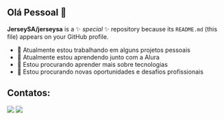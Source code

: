 ## Olá Pessoal 👋


**JerseySA/jerseysa** is a ✨ _special_ ✨ repository because its `README.md` (this file) appears on your GitHub profile.


- 🔭 Atualmente estou trabalhando em alguns projetos pessoais
- 🌱 Atualmente estou aprendendo junto com a Alura
- 👯 Estou procurando aprender mais sobre tecnologias
- 🤔 Estou procurando novas oportunidades e desafios profissionais



## Contatos:

<div>
<a href="https://www.youtube.com/@financasemfamilia" target="_blank"><img loading="lazy" src="https://img.shields.io/badge/YouTube-FF0000?style=for-the-badge&logo=youtube&logoColor=white" target="_blank"></a>
<a href="https://www.linkedin.com/in/jersey-anacleto" target="_blank"><img loading="lazy" src="https://img.shields.io/badge/-LinkedIn-%230077B5?style=for-the-badge&logo=linkedin&logoColor=white" target="_blank"></a>   
</div>
